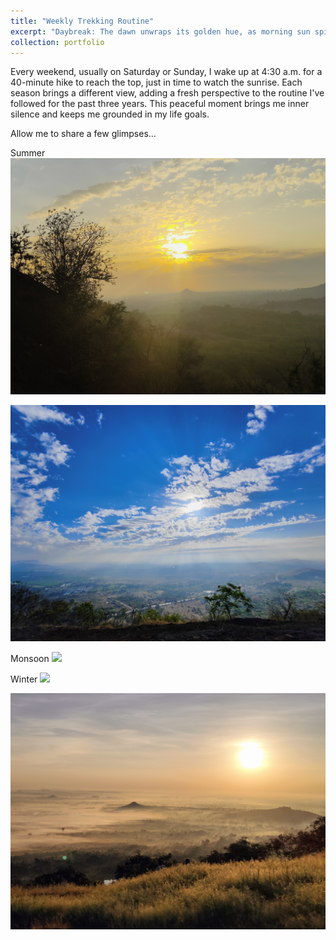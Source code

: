 ```yaml
---
title: "Weekly Trekking Routine"
excerpt: "Daybreak: The dawn unwraps its golden hue, as morning sun spills light anew. !!  <br/><img src='/images/trekking/4.jpg'>"
collection: portfolio
---
```


Every weekend, usually on Saturday or Sunday, I wake up at 4:30 a.m. for a 40-minute hike to reach the top, just in time to watch the sunrise. Each season brings a different view, adding a fresh perspective to the routine I've followed for the past three years. This peaceful moment brings me inner silence and keeps me grounded in my life goals.

Allow me to share a few glimpses…


Summer
<img src='/images/trekking/7.jpg'>

<img src='/images/trekking/8.jpg'>

Monsoon
<img src='/images/trekking/2.jpg'>

Winter
<img src='/images/trekking/4.jpg'>

<img src='/images/trekking/6.jpg'>
